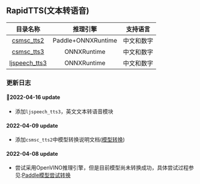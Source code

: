 ## RapidTTS(文本转语音)

|目录名称|推理引擎|支持语言|
|:---:|:---:|:---:|
|[csmsc_tts2](./csmsc_tts2)|Paddle+ONNXRuntime|中文和数字|
|[csmsc_tts3](./csmsc_tts3)|ONNXRuntime|中文和数字|
|[ljspeech_tts3](./ljspeech_tts3)|ONNXRuntime|中文和数字|

### 更新日志

#### 🎈2022-04-16 update
- 添加`ljspeech_tts3`，英文文本转语音模块

#### 2022-04-09 update
- 添加`csmsc_tts2`中模型转换说明文档([模型转换](./convert_model.md))

#### 2022-04-08 update
- 尝试采用OpenVINO推理引擎，但是目前模型尚未转换成功，具体尝试过程参见:[Paddle模型尝试转换](https://github.com/RapidAI/RapidTTS2/wiki/Paddle%E6%A8%A1%E5%9E%8B%E5%B0%9D%E8%AF%95%E8%BD%AC%E6%8D%A2)
